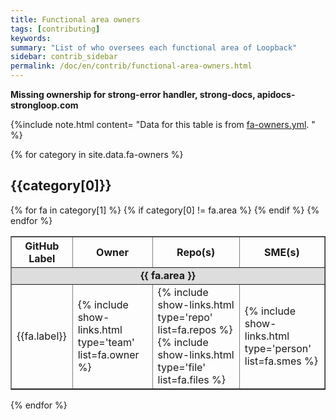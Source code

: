 ```yaml
---
title: Functional area owners
tags: [contributing]
keywords:
summary: "List of who oversees each functional area of Loopback"
sidebar: contrib_sidebar
permalink: /doc/en/contrib/functional-area-owners.html
---
```


**Missing ownership for strong-error handler, strong-docs, apidocs-strongloop.com**

{%include note.html content= "Data for this table is from [fa-owners.yml](https://github.com/strongloop/loopback.io/tree/gh-pages/_data/fa-owners.yml).
" %}

{% for category in site.data.fa-owners %}
  <h2>{{category[0]}}</h2>

  <table border="1">
  <thead><tr>
    <th>GitHub Label</th>
    <th>Owner</th>
    <th>Repo(s)</th>
    <th>SME(s)</th>
  </tr></thead>
  <tbody>
    {% for fa in category[1] %}
      {% if category[0] != fa.area %}
        <tr><td colspan="4" style="margin: 0; background-color: #ddd; font-weight: bold; text-align: center;"> {{ fa.area }} </td></tr>
      {% endif %}
      <tr>
        <td> {{fa.label}}</td>
        <td> {% include show-links.html type='team' list=fa.owner %} </td>
        <td>
            {% include show-links.html type='repo' list=fa.repos %}
            {% include show-links.html type='file' list=fa.files %}
        </td>
        <td> {% include show-links.html type='person' list=fa.smes %} </td>
      </tr>
    {% endfor %}
  </tbody>
  </table>

{% endfor %}
